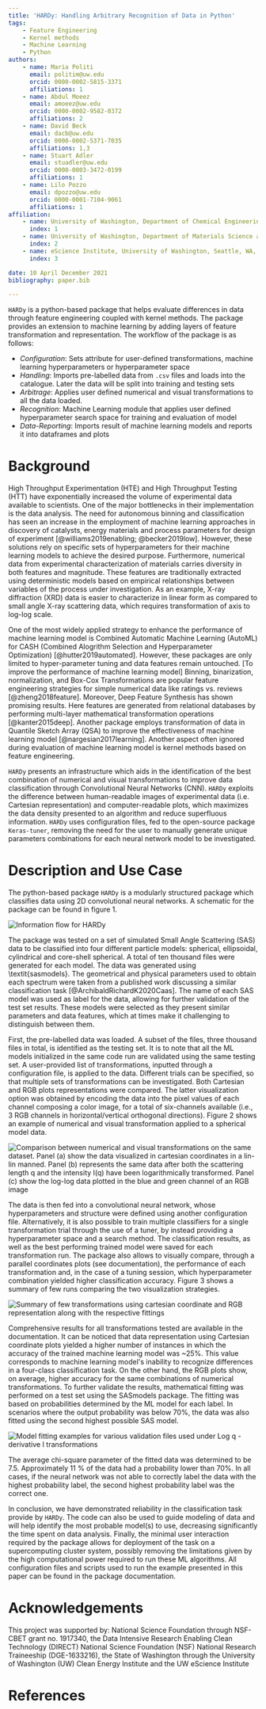 ```yaml
---
title: 'HARDy: Handling Arbitrary Recognition of Data in Python'
tags:
    - Feature Engineering
    - Kernel methods
    - Machine Learning
    - Python
authors:
    - name: Maria Politi
      email: politim@uw.edu
      orcid: 0000-0002-5815-3371
      affiliations: 1
    - name: Abdul Moeez
      email: amoeez@uw.edu
      orcid: 0000-0002-9582-0372
      affiliations: 2
    - name: David Beck
      email: dacb@uw.edu
      orcid: 0000-0002-5371-7035
      affiliations: 1,3
    - name: Stuart Adler
      email: stuadler@uw.edu
      orcid: 0000-0003-3472-0199
      affiliations: 1
    - name: Lilo Pozzo
      email: dpozzo@uw.edu
      orcid: 0000-0001-7104-9061
      affiliations: 1
affiliation:
    - name: University of Washington, Department of Chemical Engineering, Seattle, WA, USA
      index: 1
    - name: University of Washington, Department of Materials Science and Engineering, Seattle, WA, USA
      index: 2
    - name: eScience Institute, University of Washington, Seattle, WA, USA
      index: 3

date: 10 April December 2021
bibliography: paper.bib

---
```

`HARDy` is a python-based package that helps evaluate differences in data through feature engineering coupled with kernel methods. The package provides an extension to machine learning by adding layers of feature transformation and representation. The workflow of the package is as follows:

- _Configuration_: Sets attribute for user-defined transformations, machine learning hyperparameters or hyperparameter space
- _Handling_: Imports pre-labelled data from `.csv` files and loads into the catalogue. Later the data will be split into training and testing sets
- _Arbitrage_: Applies user defined numerical and visual transformations to all the data loaded.
- _Recognition_: Machine Learning module that applies user defined hyperparameter search space for training and evaluation of model
- _Data-Reporting_: Imports result of machine learning models and reports it into dataframes and plots

# Background

High Throughput Experimentation (HTE) and High Throughput Testing (HTT) have exponentially increased the volume of experimental data available to scientists. One of the major bottlenecks in their implementation is the data analysis. The need for autonomous binning and classification has seen an increase in the employment of machine learning approaches in discovery of catalysts, energy materials and process parameters for design of experiment [@williams2019enabling; @becker2019low]. However, these solutions rely on specific sets of hyperparameters for their machine learning models to achieve the desired purpose. Furthermore, numerical data from experimental characterization of materials carries diversity in both features and magnitude. These features are traditionally extracted using deterministic models based on empirical relationships between variables of the process under investigation. As an example, X-ray diffraction (XRD) data is easier to characterize in linear form as compared to small angle X-ray scattering data, which requires transformation of axis to log-log scale.

One of the most widely applied strategy to enhance the performance of machine learning model is Combined Automatic Machine Learning (AutoML) for CASH (Combined Alogrithm Selection and Hyperparameter Optimization) [@hutter2019automated]. However, these packages are only limited to hyper-parameter tuning and data features remain untouched. [To improve the performance of machine learning model] Binning, binarization, normalization, and Box-Cox Transformations are popular feature engineering strategies for simple numerical data like ratings vs. reviews [@zheng2018feature]. Moreover, Deep Feature Synthesis has shown promising results. Here features are generated from relational databases by performing multi-layer mathematical transformation operations [@kanter2015deep]. Another package employs transformation of data in Quantile Sketch Array (QSA) to improve the effectiveness of machine learning model [@nargesian2017learning]. Another aspect often ignored during evaluation of machine learning model is kernel methods based on feature engineering.

`HARDy` presents an infrastructure which aids in the identification of the best combination of numerical and visual transformations to improve data classification through Convolutional Neural Networks (CNN). `HARDy` exploits the difference between human-readable images of experimental data (i.e. Cartesian representation) and computer-readable plots, which maximizes the data density presented to an algorithm and reduce superfluous information. `HARDy` uses configuration files, fed to the open-source package `Keras-tuner`, removing the need for the user to manually generate unique parameters combinations for each neural network model to be investigated.


# Description and Use Case

The python-based package `HARDy` is a modularly structured package which classifies data using 2D convolutional neural networks. A schematic for the package can be found in figure 1.

![Information flow for HARDy](./images/HARDy_diagram.png)

The package was tested on a set of simulated Small Angle Scattering (SAS) data to be classified into four different particle models: spherical, ellipsoidal, cylindrical and core-shell spherical. A total of ten thousand files were generated for each model. The data was generated using \textit{sasmodels}. The geometrical and physical parameters used to obtain each spectrum were taken from a published work discussing a similar classification task [@ArchibaldRichardK2020Caas]. The name of each SAS model was used as label for the data, allowing for further validation of the test set results. These models were selected as they present similar parameters and data features, which at times make it challenging to distinguish between them.

First, the pre-labelled data was loaded. A subset of the files, three thousand files in total, is identified as the testing set. It is to note that all the ML models initialized in the same code run are validated using the same testing set. A user-provided list of transformations, inputted through a configuration file, is applied to the data. Different trials can be specified, so that multiple sets of transformations can be investigated. Both Cartesian and RGB plots representations were compared. The latter visualization option was obtained by encoding the data into the pixel values of each channel composing a color image, for a total of six-channels available (i.e., 3 RGB channels in horizontal/vertical orthogonal directions). Figure 2 shows an example of numerical and visual transformation applied to a spherical model data.

![Comparison between numerical and visual transformations on the same dataset. Panel (a) show the data visualized in cartesian coordinates in a lin-lin manned. Panel (b) represents the same data after both the scattering length q and the intensity I(q) have been logarithmically transformed. Panel (c) show the log-log data plotted in the blue and green channel of an RGB image](./images/panelplot.png)

The data is then fed into a convolutional neural network, whose hyperparameters and structure were defined using another configuration file. Alternatively, it is also possible to train multiple classifiers for a single transformation trial through the use of a tuner, by instead providing a hyperparameter space and a search method. The classification results, as well as the best performing trained model were saved for each transformation run. The package also allows to visually compare, through a parallel coordinates plots (see documentation), the performance of each transformation and, in the case of a tuning session, which hyperparameter combination yielded higher classification accuracy. Figure 3 shows a summary of few runs comparing the two visualization strategies. 

![Summary of few transformations using cartesian coordinate and RGB representation along with the respective fittings](./images/transformation_run_example.png)

Comprehensive results for all transformations tested are available in the documentation. It can be noticed that data representation using Cartesian coordinate plots yielded a higher number of instances in which the accuracy of the trained machine learning model was ~25\%. This value corresponds to machine learning model's inability to recognize differences in a four-class classification task. On the other hand, the RGB plots show, on average, higher accuracy for the same combinations of numerical transformations. To further validate the results, mathematical fitting was performed on a test set using the SASmodels package. The fitting was based on probabilities determined by the ML model for each label. In scenarios where the output probability was below 70\%, the data was also fitted using the second highest possible SAS model.

![Model fitting examples for various validation files used under Log q - derivative I transformations](./images/fitting_example.png)

The average chi-square parameter of the fitted data was determined to be 7.5. Approximately 11 \% of the data had a probability lower than 70\%. In all cases, if the neural network was not able to correctly label the data with the highest probability label, the second highest probability label was the correct one.

In conclusion, we have demonstrated reliability in the classification task provide by `HARDy`. The code can also be used to guide modeling of data and will help identify the most probable model(s) to use, decreasing significantly the time spent on data analysis. Finally, the minimal user interaction required by the package allows for deployment of the task on a supercomputing cluster system, possibly removing the limitations given by the high computational power required to run these ML algorithms. All configuration files and scripts used to run the example presented in this paper can be found in the package documentation.


# Acknowledgements
This project was supported by: National Science Foundation through NSF-CBET grant no. 1917340, the Data Intensive Research Enabling Clean Technology (DIRECT) National Science Foundation (NSF) National Research Traineeship (DGE-1633216), the State of Washington through the University of Washington (UW) Clean Energy Institute and the UW eScience Institute

# References
